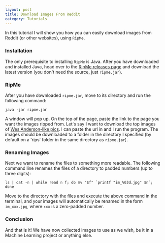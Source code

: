 ```yaml
---
layout: post
title: Download Images From Reddit
category: Tutorials
---
```


In this tutorial I will show you how you can easily download images from Reddit (or other websites), using `RipMe`.

### Installation

The only prerequisite to installing `RipMe` is Java. After you have downloaded and installed Java, head over to the [RipMe releases page](https://github.com/ripmeapp/ripme/releases) and download the latest version (you don't need the source, just `ripme.jar`).

### RipMe

After you have downloaded `ripme.jar`, move to its directory and run the following command:

`java -jar ripme.jar`

A window will pop up. On the top of the page, paste the link to the page you want the images ripped from. Let's say I want to download the top images of [Wes Anderson-like pics](https://www.reddit.com/r/AccidentalWesAnderson/top/). I can paste the url in and I run the program. The images should be downloaded to a folder in the directory I specified (by default on a 'rips' folder in the same directory as `ripme.jar`).

### Renaming Images

Next we want to rename the files to something more readable. The following command line renames the files of a directory to padded numbers (up to three digits):

```
ls | cat -n | while read n f; do mv "$f" `printf "im_%03d.jpg" $n`; done
```

Move to the directory with the files and execute the above command in the terminal, and your images will automatically be renamed in the form `im_xxx.jpg`, where `xxx` is a zero-padded number.

### Conclusion

And that is it! We have now collected images to use as we wish, be it in a Machine Learning project or anything else.
